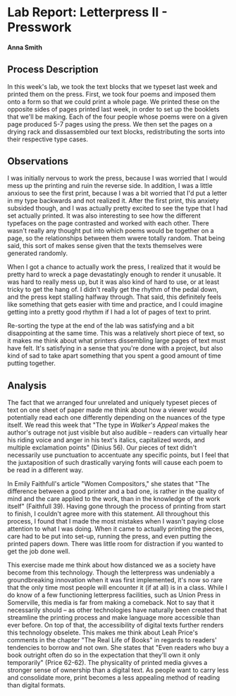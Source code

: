 # Lab Report: Letterpress II - Presswork

#### Anna Smith

## Process Description

In this week's lab, we took the text blocks that we typeset last week and printed them on the press. First, we took four poems and imposed them onto a form so that we could print a whole page. We printed these on the opposite sides of pages printed last week, in order to set up the booklets that we'll be making. Each of the four people whose poems were on a given page produced 5-7 pages using the press. We then set the pages on a drying rack and dissassembled our text blocks, redistributing the sorts into their respective type cases. 

## Observations

I was initially nervous to work the press, because I was worried that I would mess up the printing and ruin the reverse side. In addition, I was a little anxious to see the first print, because I was a bit worried that I'd put a letter in my type backwards and not realized it. After the first print, this anxiety subsided though, and I was actually pretty excited to see the type that I had set actually printed. It was also interesting to see how the different typefaces on the page contrasted and worked with each other. There wasn't really any thought put into which poems would be together on a page, so the relationships between them wwere totally random. That being said, this sort of makes sense given that the texts themselves were generated randomly. 

When I got a chance to actually work the press, I realized that it would be pretty hard to wreck a page devastatingly enough to render it unusable. It was hard to really mess up, but it was also kind of hard to use, or at least tricky to get the hang of. I didn't really get the rhythm of the pedal down, and the press kept stalling halfway through. That said, this definitely feels like something that gets easier with time and practice, and I could imagine getting into a pretty good rhythm if I had a lot of pages of text to print. 

Re-sorting the type at the end of the lab was satisfying and a bit disappointing at the same time. This was a relatively short piece of text, so it makes me think about what printers dissembling large pages of text must have felt. It's satisfying in a sense that you're done with a project, but also kind of sad to take apart something that you spent a good amount of time putting together. 

## Analysis

The fact that we arranged four unrelated and uniquely typeset pieces of text on one sheet of paper made me think about how a viewer would potentially read each one differently depending on the nuances of the type itself. We read this week that "The type in _Walker's Appeal_ makes the author's outrage not just visible but also audible – readers can virtually hear his riding voice and anger in his text's italics, capitalized words, and multiple exclamation points" (Dinius 56). Our pieces of text didn't necessarily use punctuation to accentuate any specific points, but I feel that the juxtaposition of such drastically varying fonts will cause each poem to be read in a different way. 

In Emily Faithfull's article "Women Compositors," she states that "The difference between a good printer and a bad one, is rather in the quality of mind and the care applied to the work, than in the knowledge of the work itself" (Faithfull 39). Having gone through the process of printing from start to finish, I couldn't agree more with this statement. All throughout this process, I found that I made the most mistakes when I wasn't paying close attention to what I was doing. When it came to actually printing the pieces, care had to be put into set-up, running the press, and even putting the printed papers down. There was little room for distraction if you wanted to get the job done well. 

This exercise made me think about how distanced we as a society have become from this technology. Though the letterpress was undeniably a groundbreaking innovation when it was first implemented, it's now so rare that the only time most people will encounter it (if at all) is in a class. While I do know of a few functioning letterpress facilities, such as Union Press in Somerville, this media is far from making a comeback. Not to say that it necessarily should – as other technologies have naturally been created that streamline the printing process and make language more accessible than ever before. On top of that, the accessibility of digital texts further renders this technology obselete. This makes me think about Leah Price's comments in the chapter "The Real Life of Books" in regards to readers' tendencies to borrow and not own. She states that "Even readers who buy a book outright often do so in the expectation that they'll own it only temporarily" (Price 62-62). The physicality of printed media givves a stronger sense of ownership than a digital text. As people want to carry less and consolidate more, print becomes a less appealing method of reading than digital formats. 